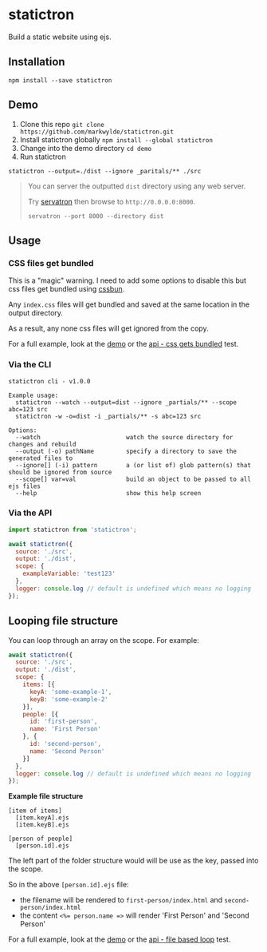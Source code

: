 # statictron
Build a static website using ejs.

## Installation
```
npm install --save statictron
```

## Demo
1. Clone this repo `git clone https://github.com/markwylde/statictron.git`
2. Install statictron globally `npm install --global statictron`
3. Change into the demo directory `cd demo`
4. Run statictron
```
statictron --output=./dist --ignore _paritals/** ./src
```

> You can server the outputted `dist` directory using any web server.
>
> Try [servatron](https://github.com/markwylde/servatron) then browse to `http://0.0.0.0:8000`.
>
> ```
> servatron --port 8000 --directory dist
> ```

## Usage

### CSS files get bundled
This is a "magic" warning. I need to add some options to disable this but css files get bundled using [cssbun](https://github.com/markwylde/cssbun).

Any `index.css` files will get bundled and saved at the same location in the output directory.

As a result, any none css files will get ignored from the copy.

For a full example, look at the [demo](./demo) or the [api - css gets bundled](./test) test.

### Via the CLI
```
statictron cli - v1.0.0

Example usage:
  statictron --watch --output=dist --ignore _partials/** --scope abc=123 src
  statictron -w -o=dist -i _partials/** -s abc=123 src

Options:
  --watch                        watch the source directory for changes and rebuild
  --output (-o) pathName         specify a directory to save the generated files to
  --ignore[] (-i) pattern        a (or list of) glob pattern(s) that should be ignored from source
  --scope[] var=val              build an object to be passed to all ejs files
  --help                         show this help screen
```

### Via the API

```javascript
import statictron from 'statictron';

await statictron({
  source: './src',
  output: './dist',
  scope: {
    exampleVariable: 'test123'
  },
  logger: console.log // default is undefined which means no logging
});
```


## Looping file structure
You can loop through an array on the scope. For example:

```javascript
await statictron({
  source: './src',
  output: './dist',
  scope: {
    items: [{
      keyA: 'some-example-1',
      keyB: 'some-example-2'
    }],
    people: [{
      id: 'first-person',
      name: 'First Person'
    }, {
      id: 'second-person',
      name: 'Second Person'
    }]
  },
  logger: console.log // default is undefined which means no logging
});
```

**Example file structure**
```
[item of items]
  [item.keyA].ejs
  [item.keyB].ejs

[person of people]
  [person.id].ejs
```

The left part of the folder structure would will be use as the key, passed into the scope.

So in the above `[person.id].ejs` file:
- the filename will be rendered to `first-person/index.html` and `second-person/index.html`
- the content `<%= person.name =>` will render 'First Person' and 'Second Person'

For a full example, look at the [demo](./demo) or the [api - file based loop](./test) test.
